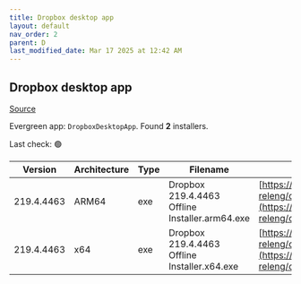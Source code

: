 ```yaml
---
title: Dropbox desktop app
layout: default
nav_order: 2
parent: D
last_modified_date: Mar 17 2025 at 12:42 AM
---
```


## Dropbox desktop app

[Source](https://www.dropbox.com/desktop)

Evergreen app: `DropboxDesktopApp`. Found **2** installers.

Last check: 🟢

| Version    | Architecture | Type | Filename                                       | URI                                                                                                                                                                                                            |
| ---------- | ------------ | ---- | ---------------------------------------------- | -------------------------------------------------------------------------------------------------------------------------------------------------------------------------------------------------------------- |
| 219.4.4463 | ARM64        | exe  | Dropbox 219.4.4463 Offline Installer.arm64.exe | [https://edge.dropboxstatic.com/dbx-releng/client/Dropbox%20219.4.4463%20Offline%20Installer.arm64.exe](https://edge.dropboxstatic.com/dbx-releng/client/Dropbox%20219.4.4463%20Offline%20Installer.arm64.exe) |
| 219.4.4463 | x64          | exe  | Dropbox 219.4.4463 Offline Installer.x64.exe   | [https://edge.dropboxstatic.com/dbx-releng/client/Dropbox%20219.4.4463%20Offline%20Installer.x64.exe](https://edge.dropboxstatic.com/dbx-releng/client/Dropbox%20219.4.4463%20Offline%20Installer.x64.exe)     |
